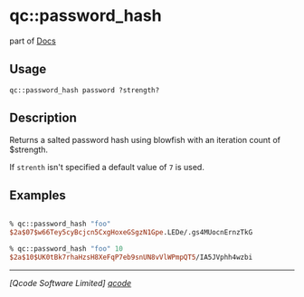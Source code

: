qc::password_hash
=================

part of [Docs](../index.md)

Usage
-----
`qc::password_hash password ?strength?`

Description
-----------
Returns a salted password hash using blowfish with an iteration count of $strength.

If `strenth` isn't specified a default value of `7` is used.

Examples
--------

```tcl

% qc::password_hash "foo"
$2a$07$w66Tey5cyBcjcn5CxgHoxeGSgzN1Gpe.LEDe/.gs4MUocnErnzTkG

% qc::password_hash "foo" 10
$2a$10$UK0tBk7rhaHzsH8XeFqP7eb9snUN8vVlWPmpQT5/IA5JVphh4wzbi

```

----------------------------------
*[Qcode Software Limited] [qcode]*

[qcode]: http://www.qcode.co.uk "Qcode Software"
